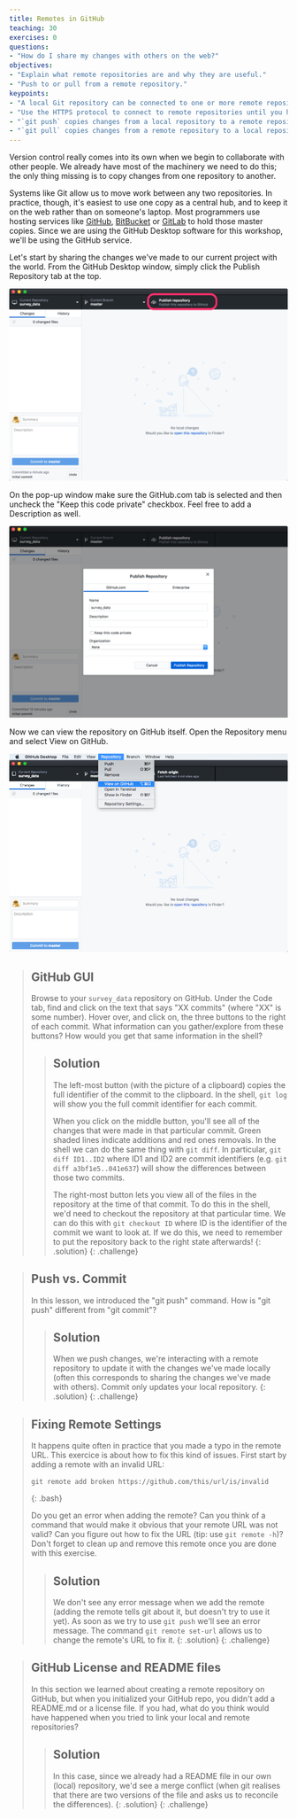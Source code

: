 ```yaml
---
title: Remotes in GitHub
teaching: 30
exercises: 0
questions:
- "How do I share my changes with others on the web?"
objectives:
- "Explain what remote repositories are and why they are useful."
- "Push to or pull from a remote repository."
keypoints:
- "A local Git repository can be connected to one or more remote repositories."
- "Use the HTTPS protocol to connect to remote repositories until you have learned how to set up SSH."
- "`git push` copies changes from a local repository to a remote repository."
- "`git pull` copies changes from a remote repository to a local repository."
---
```


Version control really comes into its own when we begin to collaborate with
other people.  We already have most of the machinery we need to do this; the
only thing missing is to copy changes from one repository to another.

Systems like Git allow us to move work between any two repositories.  In
practice, though, it's easiest to use one copy as a central hub, and to keep it
on the web rather than on someone's laptop.  Most programmers use hosting
services like [GitHub](http://github.com), [BitBucket](http://bitbucket.org) or
[GitLab](http://gitlab.com/) to hold those master copies. Since we are using the
GitHub Desktop software for this workshop, we'll be using the GitHub service.

Let's start by sharing the changes we've made to our current project with the
world. From the GitHub Desktop window, simply click the Publish Repository tab
at the top.

![Publish Repository tab highlighted](../fig/GitDesktopGitHub1.png)

On the pop-up window make sure the GitHub.com tab is selected and then uncheck
the "Keep this code private" checkbox. Feel free to add a Description as well.

![Publish Repository pop-up window](../fig/GitDesktopGitHub2.png)

Now we can view the repository on GitHub itself. Open the Repository menu and
select View on GitHub.

![View on GitHub menu item highlighted](../fig/GitDesktopGitHub3.png)

> ## GitHub GUI
>
> Browse to your `survey_data` repository on GitHub.
> Under the Code tab, find and click on the text that says "XX commits" (where "XX" is some number).
> Hover over, and click on, the three buttons to the right of each commit.
> What information can you gather/explore from these buttons?
> How would you get that same information in the shell?
>
> > ## Solution
> > The left-most button (with the picture of a clipboard) copies the full identifier of the commit to the clipboard. In the shell, ```git log``` will show you the full commit identifier for each commit.
> >
> > When you click on the middle button, you'll see all of the changes that were made in that particular commit. Green shaded lines indicate additions and red ones removals. In the shell we can do the same thing with ```git diff```. In particular, ```git diff ID1..ID2``` where ID1 and ID2 are commit identifiers (e.g. ```git diff a3bf1e5..041e637```) will show the differences between those two commits.
> >
> > The right-most button lets you view all of the files in the repository at the time of that commit. To do this in the shell, we'd need to checkout the repository at that particular time. We can do this with ```git checkout ID``` where ID is the identifier of the commit we want to look at. If we do this, we need to remember to put the repository back to the right state afterwards!
> {: .solution}
{: .challenge}

> ## Push vs. Commit
>
> In this lesson, we introduced the "git push" command.
> How is "git push" different from "git commit"?
>
> > ## Solution
> > When we push changes, we're interacting with a remote repository to update it with the changes we've made locally (often this corresponds to sharing the changes we've made with others). Commit only updates your local repository.
> {: .solution}
{: .challenge}

> ## Fixing Remote Settings
>
> It happens quite often in practice that you made a typo in the
> remote URL. This exercice is about how to fix this kind of issues.
> First start by adding a remote with an invalid URL:
>
> ~~~
> git remote add broken https://github.com/this/url/is/invalid
> ~~~
> {: .bash}
>
> Do you get an error when adding the remote? Can you think of a
> command that would make it obvious that your remote URL was not
> valid? Can you figure out how to fix the URL (tip: use `git remote
> -h`)? Don't forget to clean up and remove this remote once you are
> done with this exercise.
>
> > ## Solution
> > We don't see any error message when we add the remote (adding the remote tells git about it, but doesn't try to use it yet). As soon as we try to use ```git push``` we'll see an error message. The command ```git remote set-url``` allows us to change the remote's URL to fix it.
> {: .solution}
{: .challenge}

> ## GitHub License and README files
>
> In this section we learned about creating a remote repository on GitHub, but when you initialized your
> GitHub repo, you didn't add a README.md or a license file. If you had, what do you think would have happened when
> you tried to link your local and remote repositories?
>
> > ## Solution
> > In this case, since we already had a README file in our own (local) repository, we'd see a merge conflict (when git realises that there are two versions of the file and asks us to reconcile the differences).
> {: .solution}
{: .challenge}
